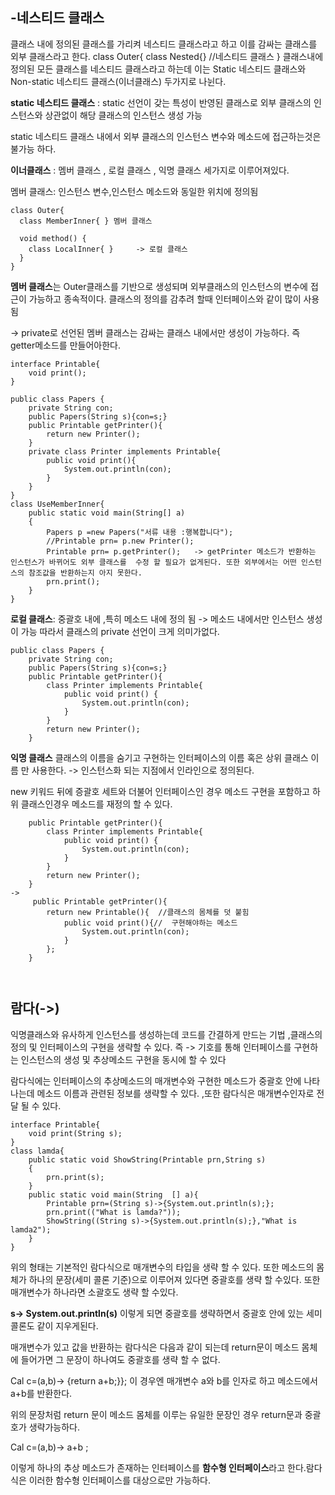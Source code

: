 -네스티드 클래스
-
  클래스 내에 정의된 클래스를 가리켜 네스티드 클래스라고 하고 이를 감싸는 클래스를 외부 클래스라고 한다. 
class Outer{
  class Nested{}   //네스티드 클래스
}
  클래스내에 정의된 모든 클래스를 네스티드 클래스라고 하는데 이는 Static 네스티드 클래스와 Non-static 네스티드 클래스(이너클래스) 두가지로 나뉜다.

**static 네스티드 클래스** : static 선언이 갖는 특성이 반영된 클래스로 외부 클래스의 인스턴스와 상관없이 해당 클래스의 인스턴스 생성 가능

static 네스티드 클래스 내에서 외부 클래스의 인스턴스 변수와 메소드에 접근하는것은 불가능 하다. 

**이너클래스** :  멤버 클래스 , 로컬 클래스 , 익명 클래스 세가지로 이루어져있다. 

멤버 클래스: 인스턴스 변수,인스턴스 메소드와 동일한 위치에 정의됨

```
class Outer{
  class MemberInner{ } 멤버 클래스

  void method() {
    class LocalInner{ }     -> 로컬 클래스
  }
}
```


**멤버 클래스**는 Outer클래스를 기반으로 생성되며 외부클래스의 인스턴스의 변수에 접근이 가능하고 종속적이다. 클래스의 정의를 감추려 할때 인터페이스와 같이 많이 사용됨 

-> private로 선언된 멤버 클래스는 감싸는 클래스 내에서만 생성이 가능하다. 즉 getter메소드를 만들어아한다.
```
interface Printable{
    void print();
}

public class Papers {
    private String con;
    public Papers(String s){con=s;}
    public Printable getPrinter(){
        return new Printer();
    }
    private class Printer implements Printable{
        public void print(){
            System.out.println(con);
        }
    }
}
class UseMemberInner{
    public static void main(String[] a)
    {
        Papers p =new Papers("서류 내용 :행복합니다");
        //Printable prn= p.new Printer();
        Printable prn= p.getPrinter();   -> getPrinter 메소드가 반환하는 인스턴스가 바뀌어도 외부 클래스를  수정 할 필요가 없게된다. 또한 외부에서는 어떤 인스턴스의 참조값을 반환하는지 아지 못한다. 
        prn.print();
    }
}

```

**로컬 클래스**: 중괄호 내에 ,특히 메소드 내에 정의 됨 -> 메소드 내에서만 인스턴스 생성이 가능 따라서 클래스의 private 선언이 크게 의미가없다.   
```
public class Papers {
    private String con;
    public Papers(String s){con=s;}
    public Printable getPrinter(){
        class Printer implements Printable{
            public void print() {
                System.out.println(con);
            }
        }
        return new Printer();
    }
```




**익명 클래스** 
클래스의 이름을 숨기고 구현하는 인터페이스의 이름 혹은 상위 클래스 이름 만 사용한다. -> 인스턴스화 되는 지점에서 인라인으로 정의된다. 

new 키워드 뒤에 증괄호 세트와 더불어 인터페이스인 경우 메소드 구현을 포함하고 하위 클래스인경우 메소드를 재정의 할 수 있다. 

```
    public Printable getPrinter(){
        class Printer implements Printable{
            public void print() {
                System.out.println(con);
            }
        }
        return new Printer();
    }
->
     public Printable getPrinter(){
        return new Printable(){  //클래스의 몸체를 덧 붙힘 
            public void print(){//  구현해야하는 메소드
                System.out.println(con);
            }
        };
    }

    
```

람다(->)
-
익명클래스와 유사하게 인스턴스를 생성하는데 코드를 간결하게 만드는 기법 ,클래스의 정의 및 인터페이스의 구현을 생략할 수 있다. 즉 -> 기호를 통해 인터페이스를 구현하는 인스턴스의 생성 및  추상메소드 구현을 동시에 할 수 있다

람다식에는 인터페이스의 추상메소드의 매개변수와 구현한 메소드가 중괄호 안에 나타나는데  메소드 이름과 관련된 정보를 생략할 수 있다. ,또한 람다식은 매개변수인자로 전달 될 수 있다. 

```
interface Printable{
    void print(String s);
}
class lamda{
    public static void ShowString(Printable prn,String s)
    {
        prn.print(s);
    }
    public static void main(String  [] a){
        Printable prn=(String s)->{System.out.println(s);};
        prn.print(("What is lamda?"));
        ShowString((String s)->{System.out.println(s);},"What is lamda2");
    }
}
```

위의 형태는 기본적인 람다식으로 매개변수의 타입을 생략 할 수 있다. 또한 메소드의 몸체가 하나의 문장(세미 콜론 기준)으로 이루어져 있다면 중괄호를 생략 할 수있다. 또한 매개변수가 하나라면 소괄호도 생략 할 수있다.

**s-> System.out.println(s)** 이렇게 되면 중괄호를 생략하면서 중괄호 안에 있는 세미콜론도 같이 지우게된다. 

매개변수가 있고 값을  반환하는 람다식은 다음과 같이 되는데 return문이 메소드 몸체에 들어가면 그 문장이 하나여도 중괄호를 생략 할 수 없다.

Cal c=(a,b)-> {return a+b;}};    이 경우엔 매개변수 a와 b를 인자로 하고 메소드에서 a+b를 반환한다. 

위의 문장처럼 return 문이 메소드 몸체를 이루는 유일한 문장인 경우 return문과 중괄호가 생략가능하다.

Cal c=(a,b)-> a+b   ;

이렇게 하나의 추상 메소드가 존재하는 인터페이스를 **함수형 인터페이스**라고 한다.람다식은 이러한 함수형 인터페이스를 대상으로만 가능하다. 











